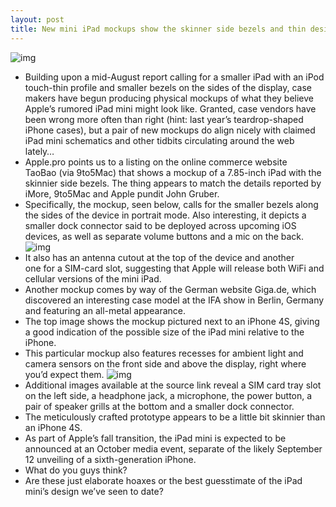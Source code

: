 ```yaml
---
layout: post
title: New mini iPad mockups show the skinner side bezels and thin design
---
```

![img](http://media.idownloadblog.com/wp-content/uploads/2012/09/iPad-mini-mockup-Giga.de-001.jpg)
* Building upon a mid-August report calling for a smaller iPad with an iPod touch-thin profile and smaller bezels on the sides of the display, case makers have begun producing physical mockups of what they believe Apple’s rumored iPad mini might look like. Granted, case vendors have been wrong more often than right (hint: last year’s teardrop-shaped iPhone cases), but a pair of new mockups do align nicely with claimed iPad mini schematics and other tidbits circulating around the web lately…
* Apple.pro points us to a listing on the online commerce website TaoBao (via 9to5Mac) that shows a mockup of a 7.85-inch iPad with the skinnier side bezels. The thing appears to match the details reported by iMore, 9to5Mac and Apple pundit John Gruber.
* Specifically, the mockup, seen below, calls for the smaller bezels along the sides of the device in portrait mode. Also interesting, it depicts a smaller dock connector said to be deployed across upcoming iOS devices, as well as separate volume buttons and a mic on the back.
![img](http://media.idownloadblog.com/wp-content/uploads/2012/09/iPad-mini-mockup-TaoBao-001.jpg)
* It also has an antenna cutout at the top of the device and another one for a SIM-card slot, suggesting that Apple will release both WiFi and cellular versions of the mini iPad.
* Another mockup comes by way of the German website Giga.de, which discovered an interesting case model at the IFA show in Berlin, Germany and featuring an all-metal appearance.
* The top image shows the mockup pictured next to an iPhone 4S, giving a good indication of the possible size of the iPad mini relative to the iPhone.
* This particular mockup also features recesses for ambient light and camera sensors on the front side and above the display, right where you’d expect them.
![img](http://media.idownloadblog.com/wp-content/uploads/2012/09/iPad-mini-mockup-Giga.de-002.jpg)
* Additional images available at the source link reveal a SIM card tray slot on the left side, a headphone jack, a microphone, the power button, a pair of speaker grills at the bottom and a smaller dock connector.
* The meticulously crafted prototype appears to be a little bit skinnier than an iPhone 4S.
* As part of Apple’s fall transition, the iPad mini is expected to be announced at an October media event, separate of the likely September 12 unveiling of a sixth-generation iPhone.
* What do you guys think?
* Are these just elaborate hoaxes or the best guesstimate of the iPad mini’s design we’ve seen to date?

